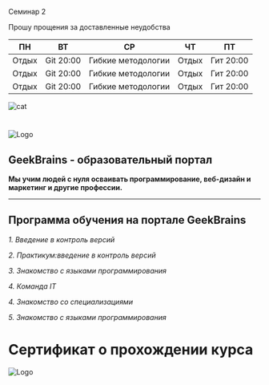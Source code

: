 Семинар 2

Прошу прощения за доставленные неудобства

ПН | ВТ | СР | ЧТ | ПТ 
------ | ------ | ------- | ------ | ------ |
Отдых  | Git 20:00 | Гибкие методологии | Отдых | Гит 20:00
Отдых  | Git 20:00 | Гибкие методологии | Отдых | Гит 20:00
Отдых  | Git 20:00 | Гибкие методологии | Отдых | Гит 20:00
![cat](https://m.spletnik.ru/img/2022/03/polly/20220328-kot-post.jpg)

#

![Logo](https://p0.zoon.ru/preview/ciejveKbtWS8lM1H5DTTyQ/2400x1500x85/1/4/f/original_573d285f15e7efd51b8b4580_62601f9cb140d6.77994205.jpg)


## GeekBrains - образовательный портал

**Мы учим людей с нуля осваивать программирование, веб-дизайн и маркетинг и другие профессии.**

-------------------------
## Программа обучения на портале GeekBrains

*1. Введение в контроль версий*

*2. Практикум:введение в контроль версий*

*3. Знакомство с языками программирования*

*4. Команда IT*

*4. Знакомство со специализациями*

*5. Знакомство с языками программирования*

#

# Сертификат о прохождении курса



![Logo](https://i.imgur.com/1JHLTZm.png)
 